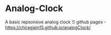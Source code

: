 # Analog-Clock
A basic repsonsive analog clock
⏰ github pages - https://chiragjain15.github.io/analogClock/
